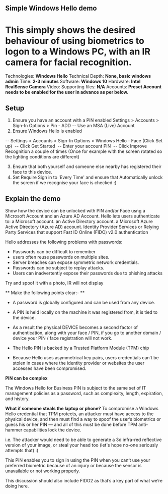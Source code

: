 Simple Windows Hello demo
-------------------------

# This simply shows the desired behaviour of using biometrics to logon to a Windows PC, with an IR camera for facial recognition.
Technologies: **Windows Hello**
Technical Depth: **None, basic windows admin**
Time: **2-3 minutes**
Software: **Windows 10**
Hardware: **Intel RealSense Camera**
Video: 
Supporting files: **N/A**
Accounts: **Preset Account needs to be enabled for the user in advance as per below.**

Setup
-----
1. Ensure you have an account with a PIN enabled Settings > Accounts > Sign-In Options > Pin - ADD -- Use an MSA (Live) Account 
2. Ensure Windows Hello is enabled 

-- Settings > Accounts > Sign-In Options > Windows Hello - Face (Click Set up) 
-- Click Get Started 
-- Enter your account PIN 
-- Click Improve Recognition a couple of times (Once for example with the screen rotated so the lighting conditions are different) 

3. Ensure that both yourself and someone else nearby has registered their face to this device. 
4. Set Require Sign in to 'Every Time' and ensure that Automatically unlock the screen if we recognise your face is checked :) 

Explain the demo
----------------

Show how the device can be unlocked with PIN and/or Face usng a Microsoft Account and an Azure AD Account.
Hello lets users authenticate to:
a Microsoft account.
an Active Directory account.
a Microsoft Azure Active Directory (Azure AD) account.
Identity Provider Services or Relying Party Services that support Fast ID Online (FIDO) v2.0 authentication

Hello addresses the following problems with passwords:
 - Passwords can be difficult to remember
 - users often reuse passwords on multiple sites.
 - Server breaches can expose symmetric network credentials.
 - Passwords can be subject to replay attacks.
 - Users can inadvertently expose their passwords due to phishing attacks 

Try and spoof it with a photo, IR will not display

** Make the following points clear:- **
 - A password is globally configured and can be used from any device.
 - A PIN is held locally on the machine it was registered from, it is tied to the device.
 - As a result the physical DEVICE becomes a second factor of authentication, along with your face / PIN, if you go to another domain / device your PIN / face registration will not work.

 - The Hello PIN is backed by a Trusted Platform Module (TPM) chip
 - Because Hello uses asymmetrical key pairs, users credentials can’t be stolen in cases where the identity provider or websites the user accesses have been compromised.

**PIN can be complex**

The Windows Hello for Business PIN is subject to the same set of IT management policies as a password, such as complexity, length, expiration, and history. 

**What if someone steals the laptop or phone?**
To compromise a Windows Hello credential that TPM protects, an attacker must have access to the physical device, and then must find a way to spoof the user’s biometrics or guess his or her PIN  — and all of this must be done before TPM anti-hammer capabilities lock the device.

i.e. The attacker would need to be able to generate a 3d infra-red reflective version of your image, or steal your head too (let's hope no-one seriously attempts that) :) 

This PIN enables you to sign in using the PIN when you can’t use your preferred biometric because of an injury or because the sensor is unavailable or not working properly.

This discussion should also include FIDO2 as that’s a key part of what we’re doing here. 
